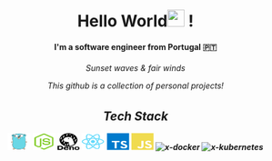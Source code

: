 <h1 align="center">Hello World<img src="https://media.giphy.com/media/hvRJCLFzcasrR4ia7z/giphy.gif" height="30px" width="30px"> !</h1>
<h4 align="center">I'm a software engineer from Portugal 🇵🇹</h4>
  
<h6 align="center"> 
  Sunset waves & fair winds
  
  This github is a collection of personal projects!
</h6>

<h5/>



<div align="center" text-align="center">
  <h2>Tech Stack</h2>
  <span>
     <img alt="x-Go" height="30" width="40" src="https://raw.githubusercontent.com/devicons/devicon/master/icons/go/go-original.svg" title="Go" />
  </span>
  <span>
    <img alt="x-nodejs" height="30" width="40" src="https://raw.githubusercontent.com/devicons/devicon/master/icons/nodejs/nodejs-plain.svg" title="NodeJS" />
  </span>
  <span>
    <img alt="x-denojs" height="30" width="40" src="https://raw.githubusercontent.com/devicons/devicon/master/icons/denojs/denojs-original-wordmark.svg" title="DenoJS" />
  </span>
  <span>
     <img alt="x-React" height="30" width="40" src="https://raw.githubusercontent.com/devicons/devicon/master/icons/react/react-original.svg" title="React" />
  </span>
  <span>
     <img alt="x-Ts" height="30" width="40" src="https://raw.githubusercontent.com/devicons/devicon/master/icons/typescript/typescript-plain.svg" title="TypeScript" />
  </span>
  <span>
    <img alt="x-Js" height="30" width="40" src="https://raw.githubusercontent.com/devicons/devicon/master/icons/javascript/javascript-plain.svg" title="JavaScript" />
  </span>
  <span>
    <img alt="x-docker" height="30" width="40" src="https://cdn.jsdelivr.net/gh/devicons/devicon/icons/docker/docker-original.svg" title="Docker" />
  </span>
  <span>
    <img alt="x-kubernetes" height="30" width="40" src="https://cdn.jsdelivr.net/gh/devicons/devicon/icons/kubernetes/kubernetes-plain.svg" title="Kubernetes" />
  </span>
</div>
